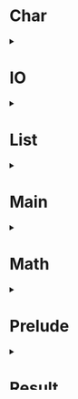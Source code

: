 # Char
<details>
  <summary></summary>

  <a name="Char.char"></a>
  <h4>
  
    type char :: Type
  
  </h4>
  
  <a name="Char.isLower"></a>
  <a name="Char.isUpper"></a>
  <a name="Char.isAlpha"></a>
  <a name="Char.isAlphaNum"></a>
  <h4>
  
    isLower, isUpper, isAlpha, isAlphaNum :: char -> bool
  
  </h4>
  
  <a name="Char.isDigit"></a>
  <a name="Char.isHexDigit"></a>
  <h4>
  
    isDigit, isHexDigit :: char -> bool
  
  </h4>
  
  <a name="Char.isSpace"></a>
  <h4>
  
    isSpace :: char -> bool
  
  </h4>
  
  <a name="Char.toLower"></a>
  <a name="Char.toUpper"></a>
  <h4>
  
    toLower, toUpper :: char -> char
  
  </h4>
  
  <a name="Char.fromCode"></a>
  <h4>
  
    fromCode :: int -> char
  
  </h4>
  
  <a name="Char.toCode"></a>
  <h4>
  
    toCode :: char -> int
  
  </h4>
  

</details>

# IO
<details>
  <summary></summary>

  <a name="IO.io"></a>
  <h4>
  
    type io :: Type -> Type
  
  </h4>
  
  <a name="IO.map"></a>
  <h4>
  
    map :: any a b. (a -> b) -> io a -> io b
  
  </h4>
  
  <a name="IO.apply"></a>
  <h4>
  
    apply :: any a b. io (a -> b) -> io a -> io b
  
  </h4>
  
  <a name="IO.bind"></a>
  <h4>
  
    bind :: any a b. (a -> io b) -> io a -> io b
  
  </h4>
  
  <a name="IO.(;;)"></a>
  <h4>
  
    (;;) :: any a. io void -> io a -> io a
  
  </h4>
  
  <a name="IO.pure"></a>
  <h4>
  
    pure :: any a. a -> io a
  
  </h4>
  
  <a name="IO.none"></a>
  <h4>
  
    none :: io void
  
  </h4>
  
  <a name="IO.map2"></a>
  <h4>
  
    map2 :: any a1 a2 a3
       . (a1 -> a2 -> a3)
      -> io a1
      -> io a2
      -> io a3
  
  </h4>
  
  <a name="IO.map3"></a>
  <h4>
  
    map3 :: any a1 a2 a3 a4
       . (a1 -> a2 -> a3 -> a4)
      -> io a1
      -> io a2
      -> io a3
      -> io a4
  
  </h4>
  
  <a name="IO.map4"></a>
  <h4>
  
    map4 :: any a1 a2 a3 a4 a5
       . (a1 -> a2 -> a3 -> a4 -> a5)
      -> io a1
      -> io a2
      -> io a3
      -> io a4
      -> io a5
  
  </h4>
  
  <a name="IO.sequence"></a>
  <h4>
  
    sequence :: any a. list (io a) -> io (list a)
  
  </h4>
  
  <a name="IO.sequenceMap"></a>
  <h4>
  
    sequenceMap :: any a b. (a -> io b) -> list a -> io (list b)
  
  </h4>
  

</details>

# List
<details>
  <summary></summary>

  <a name="List.list"></a>
  <h4>
  
    type list :: Type -> Type
  
  </h4>
  
  <a name="List.makeList"></a>
  <h4>
  
    makeList :: [Empty := void; Cons := {Head := a; Tail := list a; nil}; nil] -> list a
  
  </h4>
  
  <a name="List.getList"></a>
  <h4>
  
    getList :: list a -> [Empty := void; Cons := {Head := a; Tail := list a; nil}; nil]
  
  </h4>
  
  <a name="List.empty"></a>
  <h4>
  
    empty :: any a. list a
  
  </h4>
  
  <a name="List.(:)"></a>
  <h4>
  
    (:) :: any a. a -> list a -> list a
  
  </h4>
  
  <a name="List.deconstruct"></a>
  <h4>
  
    deconstruct :: any a b. b -> (a -> list a -> b) -> list a -> b
  
  </h4>
  
  <a name="List.single"></a>
  <h4>
  
    single :: any a. a -> list a
  
  </h4>
  
  <a name="List.head"></a>
  <h4>
  
    head :: any a. list a -> maybe a
  
  </h4>
  
  <a name="List.tail"></a>
  <h4>
  
    tail :: any a. list a -> maybe (list a)
  
  </h4>
  
  <a name="List.take"></a>
  <h4>
  
    take :: any a. int -> list a -> list a
  
  </h4>
  
  <a name="List.drop"></a>
  <h4>
  
    drop :: any a. int -> list a -> list a
  
  </h4>
  
  <a name="List.get"></a>
  <h4>
  
    get :: any a. int -> list a -> maybe a
  
  </h4>
  
  <a name="List.isEmpty"></a>
  <h4>
  
    isEmpty :: any a. list a -> bool
  
  </h4>
  
  <a name="List.length"></a>
  <h4>
  
    length :: any a. list a -> int
  
  </h4>
  
  <a name="List.(++)"></a>
  <h4>
  
    (++) :: any a. list a -> list a -> list a
  
  </h4>
  
  <a name="List.concat"></a>
  <h4>
  
    concat :: any a. list (list a) -> list a
  
  </h4>
  
  <a name="List.concatMap"></a>
  <h4>
  
    concatMap :: any a b. (a -> list b) -> list a -> list b
  
  </h4>
  
  <a name="List.repeat"></a>
  <h4>
  
    repeat :: any a. int -> a -> list a
  
  </h4>
  
  <a name="List.reverse"></a>
  <h4>
  
    reverse :: any a. list a -> list a
  
  </h4>
  
  <a name="List.range"></a>
  <h4>
  
    range :: int -> int -> list int
  
  </h4>
  
  <a name="List.contains"></a>
  <h4>
  
    contains :: any a. a -> list a -> bool
  
  </h4>
  
  <a name="List.find"></a>
  <h4>
  
    find :: any a. a -> list a -> list int
  
  </h4>
  
  <a name="List.map"></a>
  <h4>
  
    map :: any a b. (a -> b) -> list a -> list b
  
  </h4>
  
  <a name="List.mapIndex"></a>
  <h4>
  
    mapIndex :: any a b. (int -> a -> b) -> list a -> list b
  
  </h4>
  
  <a name="List.mapResult"></a>
  <h4>
  
    mapResult :: any e a b. (a -> result e b) -> list a -> list b
  
  </h4>
  
  <a name="List.separate"></a>
  <h4>
  
    separate :: any a b. list (a & b) -> list a & list b
  
  </h4>
  
  <a name="List.filter"></a>
  <h4>
  
    filter :: any a. (a -> bool) -> list a -> list a
  
  </h4>
  
  <a name="List.partition"></a>
  <h4>
  
    partition :: any a. (a -> bool) -> list a -> list a & list a
  
  </h4>
  
  <a name="List.count"></a>
  <h4>
  
    count :: any a. (a -> bool) -> list a -> int
  
  </h4>
  
  <a name="List.some"></a>
  <h4>
  
    some :: any a. (a -> bool) -> list a -> bool
  
  </h4>
  
  <a name="List.all"></a>
  <h4>
  
    all :: any a. (a -> bool) -> list a -> bool
  
  </h4>
  
  <a name="List.foldLeft"></a>
  <h4>
  
    foldLeft :: any a b. (b -> a -> b) -> b -> list a -> b
  
  </h4>
  
  <a name="List.foldRight"></a>
  <h4>
  
    foldRight :: any a b. (a -> b -> b) -> b -> list a -> b
  
  </h4>
  
  <a name="List.sum"></a>
  <h4>
  
    sum :: any x. list (num x) -> num x
  
  </h4>
  
  <a name="List.product"></a>
  <h4>
  
    product :: any x. list (num x) -> num x
  
  </h4>
  
  <a name="List.sort"></a>
  <h4>
  
    sort :: any a. list a -> list a
  
  </h4>
  
  <a name="List.sortBy"></a>
  <h4>
  
    sortBy :: any a b. (a -> b) -> list a -> list a
  
  </h4>
  
  <a name="List.sortWith"></a>
  <h4>
  
    sortWith :: any a. (a -> a -> order) -> list a -> list a
  
  </h4>
  
  <a name="List.apply"></a>
  <h4>
  
    apply :: any a b. list (a -> b) -> list a -> list b
  
  </h4>
  
  <a name="List.map2"></a>
  <h4>
  
    map2 :: any a1 a2 a3
       . (a1 -> a2 -> a3)
      -> list a1
      -> list a2
      -> list a3
  
  </h4>
  
  <a name="List.map3"></a>
  <h4>
  
    map3 :: any a1 a2 a3 a4
       . (a1 -> a2 -> a3 -> a4)
      -> list a1
      -> list a2
      -> list a3
      -> list a4
  
  </h4>
  
  <a name="List.map4"></a>
  <h4>
  
    map4 :: any a1 a2 a3 a4 a5
       . (a1 -> a2 -> a3 -> a4 -> a5)
      -> list a1
      -> list a2
      -> list a3
      -> list a4
      -> list a5
  
  </h4>
  
  <a name="List.zipApply"></a>
  <h4>
  
    zipApply :: any a b. list (a -> b) -> list a -> list b
  
  </h4>
  
  <a name="List.zip2"></a>
  <h4>
  
    zip2 :: any a1 a2 a3
       . (a1 -> a2 -> a3)
      -> list a1
      -> list a2
      -> list a3
  
  </h4>
  
  <a name="List.zip3"></a>
  <h4>
  
    zip3 :: any a1 a2 a3 a4
       . (a1 -> a2 -> a3 -> a4)
      -> list a1
      -> list a2
      -> list a3
      -> list a4
  
  </h4>
  
  <a name="List.zip4"></a>
  <h4>
  
    zip4 :: any a1 a2 a3 a4 a5
       . (a1 -> a2 -> a3 -> a4 -> a5)
      -> list a1
      -> list a2
      -> list a3
      -> list a4
      -> list a5
  
  </h4>
  

</details>

# Main
<details>
  <summary></summary>

  <a name="Main.main"></a>
  <h4>
  
    main :: io void
  
  </h4>
  

</details>

# Math
<details>
  <summary></summary>

  <a name="Math.square"></a>
  <a name="Math.cube"></a>
  <h4>
  
    square, cube :: any x. num x -> num x
  
  </h4>
  
  <a name="Math.sqrt"></a>
  <a name="Math.cbrt"></a>
  <h4>
  
    sqrt, cbrt :: float -> float
  
  </h4>
  
  <a name="Math.exp"></a>
  <h4>
  
    exp :: float -> float
  
  </h4>
  
  <a name="Math.(**)"></a>
  <h4>
  
    (**) :: float -> float -> float
  
  </h4>
  
  <a name="Math.log"></a>
  <h4>
  
    log :: float -> float
  
  </h4>
  
  <a name="Math.logBase"></a>
  <h4>
  
    logBase :: float -> float -> float
  
  </h4>
  
  <a name="Math.pi"></a>
  <h4>
  
    pi :: float
  
  </h4>
  
  <a name="Math.tau"></a>
  <h4>
  
    tau :: float
  
  </h4>
  
  <a name="Math.angle"></a>
  <h4>
  
    type angle  = float
  
  </h4>
  
  <a name="Math.radians"></a>
  <a name="Math.degrees"></a>
  <a name="Math.turns"></a>
  <h4>
  
    radians, degrees, turns :: float -> angle
  
  </h4>
  
  <a name="Math.sin"></a>
  <a name="Math.cos"></a>
  <a name="Math.tan"></a>
  <h4>
  
    sin, cos, tan :: angle -> float
  
  </h4>
  
  <a name="Math.asin"></a>
  <a name="Math.acos"></a>
  <a name="Math.atan"></a>
  <h4>
  
    asin, acos, atan :: float -> angle
  
  </h4>
  
  <a name="Math.atan2"></a>
  <h4>
  
    atan2 :: float -> float -> angle
  
  </h4>
  
  <a name="Math.sinh"></a>
  <a name="Math.cosh"></a>
  <a name="Math.tanh"></a>
  <h4>
  
    sinh, cosh, tanh :: angle -> float
  
  </h4>
  
  <a name="Math.asinh"></a>
  <a name="Math.acosh"></a>
  <a name="Math.atanh"></a>
  <h4>
  
    asinh, acosh, atanh :: float -> angle
  
  </h4>
  
  <a name="Math.hypot"></a>
  <h4>
  
    hypot :: float -> float -> float
  
  </h4>
  
  <a name="Math.distance"></a>
  <h4>
  
    distance :: float -> float -> float -> float -> float
  
  </h4>
  

</details>

# Prelude
<details>
  <summary></summary>

  <a name="Prelude.(->)"></a>
  <h4>
  
    type (->) :: Type -> Type -> Type
  
  </h4>
  
  <a name="Prelude.identity"></a>
  <h4>
  
    identity :: any a. a -> a
  
  </h4>
  
  <a name="Prelude.const"></a>
  <h4>
  
    const :: any a b. a -> b -> a
  
  </h4>
  
  <a name="Prelude.($)"></a>
  <h4>
  
    ($) :: any a b. (a -> b) -> a -> b
  
  </h4>
  
  <a name="Prelude.(#)"></a>
  <h4>
  
    (#) :: any a b. a -> (a -> b) -> b
  
  </h4>
  
  <a name="Prelude.(<<)"></a>
  <h4>
  
    (<<) :: any a b c. (b -> c) -> (a -> b) -> (a -> c)
  
  </h4>
  
  <a name="Prelude.(>>)"></a>
  <h4>
  
    (>>) :: any a b c. (a -> b) -> (b -> c) -> (a -> c)
  
  </h4>
  
  <a name="Prelude.i"></a>
  <h4>
  
    type i :: Num
  
  </h4>
  
  <a name="Prelude.f"></a>
  <h4>
  
    type f :: Num
  
  </h4>
  
  <a name="Prelude.num"></a>
  <h4>
  
    type num :: Num -> Type
  
  </h4>
  
  <a name="Prelude.int"></a>
  <h4>
  
    type int  = num i
  
  </h4>
  
  <a name="Prelude.float"></a>
  <h4>
  
    type float  = num f
  
  </h4>
  
  <a name="Prelude.float"></a>
  <h4>
  
    float :: int -> float
  
  </h4>
  
  <a name="Prelude.round"></a>
  <a name="Prelude.floor"></a>
  <a name="Prelude.ceil"></a>
  <h4>
  
    round, floor, ceil :: float -> int
  
  </h4>
  
  <a name="Prelude.trunc"></a>
  <h4>
  
    trunc :: float -> int
  
  </h4>
  
  <a name="Prelude.(+)"></a>
  <a name="Prelude.(~)"></a>
  <a name="Prelude.(*)"></a>
  <h4>
  
    (+), (~), (*) :: any x. num x -> num x -> num x
  
  </h4>
  
  <a name="Prelude.negate"></a>
  <h4>
  
    negate :: any x. num x -> num x
  
  </h4>
  
  <a name="Prelude.abs"></a>
  <a name="Prelude.signum"></a>
  <h4>
  
    abs, signum :: any x. num x -> num x
  
  </h4>
  
  <a name="Prelude.constrain"></a>
  <h4>
  
    constrain :: any x. num x -> num x -> num x -> num x
  
  </h4>
  
  <a name="Prelude.div"></a>
  <a name="Prelude.quot"></a>
  <h4>
  
    div, quot :: int -> int -> int
  
  </h4>
  
  <a name="Prelude.mod"></a>
  <a name="Prelude.rem"></a>
  <h4>
  
    mod, rem :: int -> int -> int
  
  </h4>
  
  <a name="Prelude.(/)"></a>
  <h4>
  
    (/) :: float -> float -> float
  
  </h4>
  
  <a name="Prelude.nil"></a>
  <h4>
  
    type nil :: Row
  
  </h4>
  
  <a name="Prelude.(:=)"></a>
  <h4>
  
    type (:=) :: Label -> Type -> Row -> Row
  
  </h4>
  
  <a name="Prelude.(;)"></a>
  <h4>
  
    type (;) f x = f x
  
  </h4>
  
  <a name="Prelude.record"></a>
  <h4>
  
    type record :: Row -> Type
  
  </h4>
  
  <a name="Prelude.variant"></a>
  <h4>
  
    type variant :: Row -> Type
  
  </h4>
  
  <a name="Prelude.label"></a>
  <h4>
  
    type label :: Label -> Type
  
  </h4>
  
  <a name="Prelude.void"></a>
  <h4>
  
    type void  = {nil}
  
  </h4>
  
  <a name="Prelude.void"></a>
  <h4>
  
    void :: void
  
  </h4>
  
  <a name="Prelude.(?)"></a>
  <h4>
  
    (?) :: any s a r. label s -> {s := a; r} -> a
  
  </h4>
  
  <a name="Prelude.delete"></a>
  <h4>
  
    delete :: any s a r. label s -> {s := a; r} -> {r}
  
  </h4>
  
  <a name="Prelude.(:=)"></a>
  <h4>
  
    (:=) :: any s a r. label s -> a -> {r} -> {s := a; r}
  
  </h4>
  
  <a name="Prelude.(!=)"></a>
  <h4>
  
    (!=) :: any s a b r. label s -> b -> {s := a; r} -> {s := b; r}
  
  </h4>
  
  <a name="Prelude.(#=)"></a>
  <h4>
  
    (#=) :: any s a b r. label s -> (a -> b) -> {s := a; r} -> {s := b; r}
  
  </h4>
  
  <a name="Prelude.(;)"></a>
  <h4>
  
    (;) :: any a b. (a -> b) -> a -> b
  
  </h4>
  
  <a name="Prelude.(^)"></a>
  <h4>
  
    (^) :: any s a r. label s -> a -> [s := a; r]
  
  </h4>
  
  <a name="Prelude.embed"></a>
  <h4>
  
    embed :: any s a r. label s -> [r] -> [s := a; r]
  
  </h4>
  
  <a name="Prelude.match"></a>
  <h4>
  
    match :: any s a b r. label s -> (a -> b) -> ([r] -> b) -> [s := a; r] -> b
  
  </h4>
  
  <a name="Prelude.else"></a>
  <h4>
  
    else :: any a b. a -> b -> a
  
  </h4>
  
  <a name="Prelude.only"></a>
  <h4>
  
    only :: any s r. label s -> [s := void; r]
  
  </h4>
  
  <a name="Prelude.lazy"></a>
  <h4>
  
    type lazy a = void -> a
  
  </h4>
  
  <a name="Prelude.force"></a>
  <h4>
  
    force :: any a. lazy a -> a
  
  </h4>
  
  <a name="Prelude.general"></a>
  <h4>
  
    general :: any a b. lazy a -> b -> a
  
  </h4>
  
  <a name="Prelude.(&)"></a>
  <h4>
  
    type (&) a b = {First := a; Second := b; nil}
  
  </h4>
  
  <a name="Prelude.(&)"></a>
  <h4>
  
    (&) :: any a b. a -> b -> a & b
  
  </h4>
  
  <a name="Prelude.bool"></a>
  <h4>
  
    type bool  = [True := void; False := void; nil]
  
  </h4>
  
  <a name="Prelude.true"></a>
  <a name="Prelude.false"></a>
  <h4>
  
    true, false :: bool
  
  </h4>
  
  <a name="Prelude.not"></a>
  <h4>
  
    not :: bool -> bool
  
  </h4>
  
  <a name="Prelude.(&&)"></a>
  <h4>
  
    expand (&&) x y = and x { y }
  
  </h4>
  
  <a name="Prelude.(||)"></a>
  <h4>
  
    expand (||) x y = or x { y }
  
  </h4>
  
  <a name="Prelude.if"></a>
  <h4>
  
    if :: any a. bool -> lazy a -> lazy a -> a
  
  </h4>
  
  <a name="Prelude.(==)"></a>
  <h4>
  
    (==) :: any a. a -> a -> bool
  
  </h4>
  
  <a name="Prelude.(/=)"></a>
  <h4>
  
    (/=) :: any a. a -> a -> bool
  
  </h4>
  
  <a name="Prelude.(<)"></a>
  <a name="Prelude.(>)"></a>
  <h4>
  
    (<), (>) :: any a. a -> a -> bool
  
  </h4>
  
  <a name="Prelude.(<=)"></a>
  <a name="Prelude.(>=)"></a>
  <h4>
  
    (<=), (>=) :: any a. a -> a -> bool
  
  </h4>
  
  <a name="Prelude.isFinite"></a>
  <h4>
  
    isFinite :: float -> bool
  
  </h4>
  
  <a name="Prelude.isInfinite"></a>
  <h4>
  
    isInfinite :: float -> bool
  
  </h4>
  
  <a name="Prelude.isNaN"></a>
  <h4>
  
    isNaN :: float -> bool
  
  </h4>
  
  <a name="Prelude.min"></a>
  <a name="Prelude.max"></a>
  <h4>
  
    min, max :: any a. a -> a -> a
  
  </h4>
  
  <a name="Prelude.order"></a>
  <h4>
  
    type order  = [Less := void; Equal := void; Greater := void; nil]
  
  </h4>
  
  <a name="Prelude.compare"></a>
  <h4>
  
    compare :: any a. a -> a -> order
  
  </h4>
  

</details>

# Result
<details>
  <summary></summary>

  <a name="Result.result"></a>
  <h4>
  
    type result e a = [Error := e; Just := a; nil]
  
  </h4>
  
  <a name="Result.maybe"></a>
  <h4>
  
    type maybe a = result void a
  
  </h4>
  
  <a name="Result.nothing"></a>
  <h4>
  
    nothing :: any a. maybe a
  
  </h4>
  
  <a name="Result.default"></a>
  <h4>
  
    default :: any e a. a -> result e a -> a
  
  </h4>
  
  <a name="Result.map"></a>
  <h4>
  
    map :: any e a b. (a -> b) -> result e a -> result e b
  
  </h4>
  
  <a name="Result.apply"></a>
  <h4>
  
    apply :: any e a b. result e (a -> b) -> result e a -> result e b
  
  </h4>
  
  <a name="Result.bind"></a>
  <h4>
  
    bind :: any e a b. (a -> result e b) -> result e a -> result e b
  
  </h4>
  
  <a name="Result.map2"></a>
  <h4>
  
    map2 :: any e a1 a2 a3
       . (a1 -> a2 -> a3)
      -> result e a1
      -> result e a2
      -> result e a3
  
  </h4>
  
  <a name="Result.map3"></a>
  <h4>
  
    map3 :: any e a1 a2 a3 a4
       . (a1 -> a2 -> a3 -> a4)
      -> result e a1
      -> result e a2
      -> result e a3
      -> result e a4
  
  </h4>
  
  <a name="Result.map4"></a>
  <h4>
  
    map4 :: any e a1 a2 a3 a4 a5
       . (a1 -> a2 -> a3 -> a4 -> a5)
      -> result e a1
      -> result e a2
      -> result e a3
      -> result e a4
      -> result e a5
  
  </h4>
  
  <a name="Result.sequence"></a>
  <h4>
  
    sequence :: any e a. list (result e a) -> result e (list a)
  
  </h4>
  
  <a name="Result.sequenceMap"></a>
  <h4>
  
    sequenceMap :: any e a b. (a -> result e b) -> list a -> result e (list b)
  
  </h4>
  

</details>

# String
<details>
  <summary></summary>

  <a name="String.string"></a>
  <h4>
  
    type string :: Type
  
  </h4>
  
  <a name="String.isEmpty"></a>
  <h4>
  
    isEmpty :: string -> bool
  
  </h4>
  
  <a name="String.length"></a>
  <h4>
  
    length :: string -> int
  
  </h4>
  
  <a name="String.(<>)"></a>
  <h4>
  
    (<>) :: string -> string -> string
  
  </h4>
  
  <a name="String.concat"></a>
  <h4>
  
    concat :: list string -> string
  
  </h4>
  
  <a name="String.concatMap"></a>
  <h4>
  
    concatMap :: any a. (a -> string) -> list a -> string
  
  </h4>
  
  <a name="String.join"></a>
  <h4>
  
    join :: string -> list string -> string
  
  </h4>
  
  <a name="String.joinMap"></a>
  <h4>
  
    joinMap :: any a. string -> (a -> string) -> list a -> string
  
  </h4>
  
  <a name="String.repeat"></a>
  <h4>
  
    repeat :: int -> string -> string
  
  </h4>
  
  <a name="String.reverse"></a>
  <h4>
  
    reverse :: string -> string
  
  </h4>
  
  <a name="String.split"></a>
  <h4>
  
    split :: string -> string -> list string
  
  </h4>
  
  <a name="String.words"></a>
  <a name="String.lines"></a>
  <h4>
  
    words, lines :: string -> list string
  
  </h4>
  
  <a name="String.slice"></a>
  <h4>
  
    slice :: int -> int -> string -> string
  
  </h4>
  
  <a name="String.takeLeft"></a>
  <h4>
  
    takeLeft :: int -> string -> string
  
  </h4>
  
  <a name="String.takeRight"></a>
  <h4>
  
    takeRight :: int -> string -> string
  
  </h4>
  
  <a name="String.dropLeft"></a>
  <h4>
  
    dropLeft :: int -> string -> string
  
  </h4>
  
  <a name="String.dropRight"></a>
  <h4>
  
    dropRight :: int -> string -> string
  
  </h4>
  
  <a name="String.toLower"></a>
  <a name="String.toUpper"></a>
  <h4>
  
    toLower, toUpper :: string -> string
  
  </h4>
  
  <a name="String.padLeft"></a>
  <a name="String.padRight"></a>
  <h4>
  
    padLeft, padRight :: int -> string -> string
  
  </h4>
  
  <a name="String.trim"></a>
  <a name="String.trimLeft"></a>
  <a name="String.trimRight"></a>
  <h4>
  
    trim, trimLeft, trimRight :: string -> string
  
  </h4>
  
  <a name="String.contains"></a>
  <a name="String.startsWith"></a>
  <a name="String.endsWith"></a>
  <h4>
  
    contains, startsWith, endsWith :: string -> string -> bool
  
  </h4>
  
  <a name="String.find"></a>
  <h4>
  
    find :: string -> string -> list int
  
  </h4>
  
  <a name="String.replace"></a>
  <h4>
  
    replace :: string -> string -> string -> string
  
  </h4>
  
  <a name="String.toInt"></a>
  <h4>
  
    toInt :: string -> maybe int
  
  </h4>
  
  <a name="String.fromInt"></a>
  <h4>
  
    fromInt :: int -> string
  
  </h4>
  
  <a name="String.toFloat"></a>
  <h4>
  
    toFloat :: string -> maybe float
  
  </h4>
  
  <a name="String.fromFloat"></a>
  <h4>
  
    fromFloat :: float -> string
  
  </h4>
  
  <a name="String.toList"></a>
  <h4>
  
    toList :: string -> list char
  
  </h4>
  
  <a name="String.fromList"></a>
  <h4>
  
    fromList :: list char -> string
  
  </h4>
  
  <a name="String.cons"></a>
  <h4>
  
    cons :: char -> string -> string
  
  </h4>
  
  <a name="String.deconstruct"></a>
  <h4>
  
    deconstruct :: any a. a -> (char -> string -> a) -> string -> a
  
  </h4>
  
  <a name="String.single"></a>
  <h4>
  
    single :: char -> string
  
  </h4>
  
  <a name="String.head"></a>
  <h4>
  
    head :: string -> maybe char
  
  </h4>
  
  <a name="String.tail"></a>
  <h4>
  
    tail :: string -> maybe string
  
  </h4>
  
  <a name="String.get"></a>
  <h4>
  
    get :: int -> string -> maybe char
  
  </h4>
  
  <a name="String.map"></a>
  <h4>
  
    map :: (char -> char) -> string -> string
  
  </h4>
  
  <a name="String.mapIndex"></a>
  <h4>
  
    mapIndex :: (int -> char -> char) -> string -> string
  
  </h4>
  
  <a name="String.filter"></a>
  <h4>
  
    filter :: (char -> bool) -> string -> string
  
  </h4>
  
  <a name="String.partition"></a>
  <h4>
  
    partition :: (char -> bool) -> string -> string & string
  
  </h4>
  
  <a name="String.count"></a>
  <h4>
  
    count :: (char -> bool) -> string -> int
  
  </h4>
  
  <a name="String.some"></a>
  <h4>
  
    some :: (char -> bool) -> string -> bool
  
  </h4>
  
  <a name="String.all"></a>
  <h4>
  
    all :: (char -> bool) -> string -> bool
  
  </h4>
  
  <a name="String.foldLeft"></a>
  <h4>
  
    foldLeft :: any a. (a -> char -> a) -> a -> string -> a
  
  </h4>
  
  <a name="String.foldRight"></a>
  <h4>
  
    foldRight :: any a. (char -> a -> a) -> a -> string -> a
  
  </h4>
  

</details>

# Variant
<details>
  <summary></summary>

  <a name="Variant.map"></a>
  <h4>
  
    map :: any s a b r. label s -> (a -> b) -> [s := a; r] -> [s := b; r]
  
  </h4>
  
  <a name="Variant.apply"></a>
  <h4>
  
    apply :: any s a b r. label s -> [s := (a -> b); r] -> [s := a; r] -> [s := b; r]
  
  </h4>
  
  <a name="Variant.bind"></a>
  <h4>
  
    bind :: any s a b r. label s -> (a -> [s := b; r]) -> [s := a; r] -> [s := b; r]
  
  </h4>
  
  <a name="Variant.map2"></a>
  <h4>
  
    map2 :: any s a1 a2 a3 r
       . label s
      -> (a1 -> a2 -> a3)
      -> [s := a1; r]
      -> [s := a2; r]
      -> [s := a3; r]
  
  </h4>
  
  <a name="Variant.map3"></a>
  <h4>
  
    map3 :: any s a1 a2 a3 a4 r
       . label s
      -> (a1 -> a2 -> a3 -> a4)
      -> [s := a1; r]
      -> [s := a2; r]
      -> [s := a3; r]
      -> [s := a4; r]
  
  </h4>
  
  <a name="Variant.map4"></a>
  <h4>
  
    map4 :: any s a1 a2 a3 a4 a5 r
       . label s
      -> (a1 -> a2 -> a3 -> a4 -> a5)
      -> [s := a1; r]
      -> [s := a2; r]
      -> [s := a3; r]
      -> [s := a4; r]
      -> [s := a5; r]
  
  </h4>
  
  <a name="Variant.sequence"></a>
  <h4>
  
    sequence :: any s a r. label s -> list [s := a; r] -> [s := list a; r]
  
  </h4>
  
  <a name="Variant.sequenceMap"></a>
  <h4>
  
    sequenceMap :: any s a b r. label s -> (a -> [s := b; r]) -> list a -> [s := list b; r]
  
  </h4>
  

</details>


